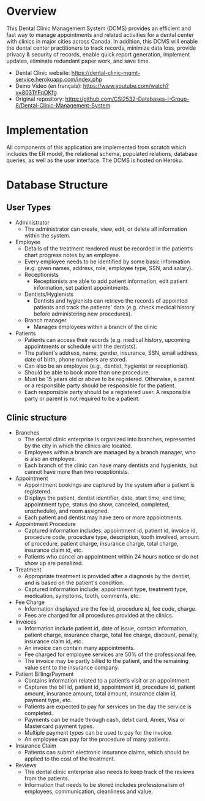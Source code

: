 # Overview

This Dental Clinic Management System (DCMS) provides an efficient and fast way to manage appointments and related activities for a dental center with clinics in major cities across Canada. In addition, this DCMS will enable the dental center practitioners to track records, minimize data loss, provide privacy & security of records, enable quick report generation, implement updates, eliminate redundant paper work, and save time.

- Dental Clinic website: https://dental-clinic-mgmt-service.herokuapp.com/index.php
- Demo Video (en français): https://www.youtube.com/watch?v=8031YFqOKfg
- Original repository: https://github.com/CSI2532-Databases-I-Group-8/Dental-Clinic-Management-System

# Implementation

All components of this application are implemented from scratch which includes the ER model, the relational schema, populated relations, database queries, as well as the user interface. The DCMS is hosted on Heroku.



# Database Structure

## User Types
- Administrator
  - The administrator can create, view, edit, or delete all information within the system.
- Employee
  - Details of the treatment rendered must be recorded in the patient’s chart progress notes by an employee.
  - Every employee needs to be identified by some basic information (e.g. given names, address, role, employee type, SSN, and salary).
  - Receptionists
    - Receptionists are able to add patient information, edit patient information, set patient appointments.
  - Dentists/Hygienists
    - Dentists and hygienists can retrieve the records of appointed patients and track the patients' data (e.g. check medical history before administering new procedures).
  - Branch manager
    - Manages employees within a branch of the clinic
- Patients
  - Patients can access their records (e.g. medical history, upcoming appointments or schedule with the dentists).
  - The patient's address, name, gender, insurance, SSN, email address, date of birth, phone numbers are stored.
  - Can also be an employee (e.g., dentist, hygienist or receptionist).
  - Should be able to book more than one procedure. 
  - Must be 15 years old or above to be registered. Otherwise, a parent or a responsible party should be responsible for the patient. 
  - Each responsible party should be a registered user. A responsible party or parent is not required to be a patient.

## Clinic structure
- Branches
  - The dental clinic enterprise is organized into branches, represented by the city in which the clinics are located.
  - Employees within a branch are managed by a branch manager, who is also an employee.
  - Each branch of the clinic can have many dentists and hygienists, but cannot have more than two receptionists.
- Appointment
  - Appointment bookings are captured by the system after a patient is registered.
  - Displays the patient, dentist identifier, date, start time, end time, appointment type, status (no show, canceled, completed, unschedule), and room assigned.
  - Each patient and dentist may have zero or more appointments.
- Appointment Procedure
  - Captured information includes: appointment id, patient id, invoice id, procedure code, procedure type, description, tooth involved, amount of procedure, patient charge, insurance charge, total charge, insurance claim id, etc.
  - Patients who cancel an appointment within 24 hours notice or do not show up are penalized.
- Treatment
  - Appropriate treatment is provided after a diagnosis by the dentist, and is based on the patient's condition.
  - Captured information include: appointment type, treatment type, medication, symptoms, tooth, comments, etc.
- Fee Charge
  - Information displayed are the fee id, procedure id, fee code, charge.
  - Fees are charged for all procedures provided at the clinics.
- Invoices
  - Information include patient id, date of issue, contact information, patient charge, insurance charge, total fee charge, discount, penalty, insurance claim id, etc.
  - An invoice can contain many appointments.
  - Fee charged for employee services are 50% of the professional fee.
  - The invoice may be partly billed to the patient, and the remaining value sent to the insurance company.
- Patient Billing/Payment 
  - Contains information related to a patient’s visit or an appointment.
  - Captures the bill id, patient id, appointment id, procedure id, patient amount, insurance amount, total amount, insurance claim id, payment type, etc.
  - Patients are expected to pay for services on the day the service is completed.
  - Payments can be made through cash, debit card, Amex, Visa or Mastercard payment types.
  - Multiple payment types can be used to pay for the invoice.
  - An employee can pay for the procedure of many patients. 
- Insurance Claim
  - Patients can submit electronic insurance claims, which should be applied to the cost of the treatment.
- Reviews 
  - The dental clinic enterprise also needs to keep track of the reviews from the patients. 
  - Information that needs to be stored includes professionalism of employees, communication, cleanliness and value.


